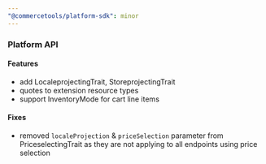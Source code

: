 ```yaml
---
"@commercetools/platform-sdk": minor
---
```


### Platform API

#### Features

- add LocaleprojectingTrait, StoreprojectingTrait
- quotes to extension resource types
- support InventoryMode for cart line items

#### Fixes

- removed `localeProjection` & `priceSelection` parameter from PriceselectingTrait as they are not applying to all endpoints using price selection
